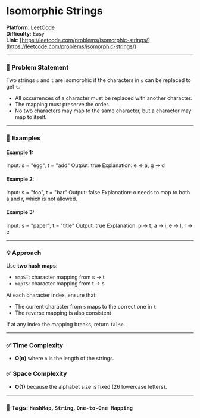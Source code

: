 # Isomorphic Strings

**Platform**: LeetCode  
**Difficulty**: Easy  
**Link**: [https://leetcode.com/problems/isomorphic-strings/](https://leetcode.com/problems/isomorphic-strings/)

---

### 🧠 Problem Statement

Two strings `s` and `t` are isomorphic if the characters in `s` can be replaced to get `t`.

- All occurrences of a character must be replaced with another character.
- The mapping must preserve the order.
- No two characters may map to the same character, but a character may map to itself.

---

### 🧪 Examples

#### Example 1:
Input: s = "egg", t = "add"
Output: true
Explanation: e -> a, g -> d

#### Example 2:

Input: s = "foo", t = "bar"
Output: false
Explanation: o needs to map to both a and r, which is not allowed.

#### Example 3:

Input: s = "paper", t = "title"
Output: true
Explanation: p -> t, a -> i, e -> l, r -> e


---

### 💡 Approach

Use **two hash maps**:

- `mapST`: character mapping from s → t
- `mapTS`: character mapping from t → s

At each character index, ensure that:
- The current character from `s` maps to the correct one in `t`
- The reverse mapping is also consistent

If at any index the mapping breaks, return `false`.

---

### ✅ Time Complexity

- **O(n)** where `n` is the length of the strings.

### ✅ Space Complexity

- **O(1)** because the alphabet size is fixed (26 lowercase letters).

---

### 📌 Tags: `HashMap`, `String`, `One-to-One Mapping`



